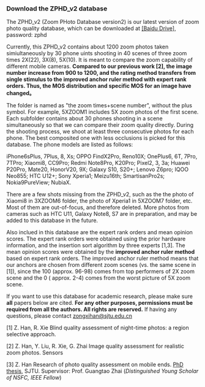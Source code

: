 ### Download the ZPHD_v2 database

The ZPHD_v2 (Zoom PHoto Database version2) is our latest version of  zoom photo quality database, which can be downloaded at [[Baidu Drive]](https://pan.baidu.com/s/1hev1g3m3UerMZekZZf_ICQ),  password: zphd

Currently, this ZPHD_v2 contains about 1200 zoom photos taken simiultaneously by 30 phone uints shooting in 40 scenes of three zoom times 2X(22), 3X(8), 5X(10). It is meant to compare the zoom capability of different mobile cameras. **Compared to our previous work [2], the image number increase from 900 to 1200, and the rating method transfers from single stimulus to the improved anchor ruler method with expert rank orders. Thus, the MOS distribution and specific MOS for an image have changed。**

The folder is named as "the zoom times+scene number", without the plus symbol. For example, 5XZOOM1 includes 5X zoom photos of the first scene. Each subfolder contains about 30 phones shooting in a scene simultaneously so that we can compare their zoom quality directly. During the shooting process, we shoot at least three consecutive photos for each phone. The best composited one with less occlusions is picked for this database. The phone models are listed as follows:

iPhone6sPlus, 7Plus, 8, Xs; OPPO FindX2Pro, Reno10X; OnePlus6, 6T, 7Pro, 7TPro; Xiaomi8, CC9Pro; Redmi Note8Pro, K20Pro;  Pixel2, 3, 3a;  Huawei P20Pro, Mate20, HonorV20, 9X;  Galaxy S10, S20+; Lenovo Z6pro; IQOO Neo855; HTC U12+; Sony Xperia1; Meizu16th; SmartisanPro2s; Nokia9PureView; NubiaX.

There are a few shots missing from the ZPHD_v2, such as the the photo of Xiaomi8 in 3XZOOM6 folder, the photo of Xperia1 in 5XZOOM7 folder, etc. Most of them are out-of-focus, and therefore deleted. More photos from cameras such as HTC U11, Galaxy Note8, S7 are in preparation, and may be added to this database in the future.

Also inclued in this database are the expert rank orders and mean opinion scores. The expert rank orders were obtained using the prior hardware information, and the insertion sort algorithm by three experts [1,3]. The mean opinion scores were obtained by the **improved anchor ruler method** based on expert rank orders. The improved anchor ruler method means that our anchors  are chosen from different zoom scenes (vs. the same scene in [1]), since the 100 (approx. 96-98) comes from top performers of 2X zoom scene and the 0 ( approx. 2-4) comes from the worst picture of 5X zoom scene.

If you want to use this database for academic research, please make sure **all** papers below are cited. **For any other purposes, permissions must be required from all the authors. All rights are reserved.** If having any questions, please contact zongxihan@sjtu.edu.cn

[1] Z. Han, R. Xie Blind quality assessment of night-time photos: a region selective approach.

[2] Z. Han, Y. Liu, R. Xie, G. Zhai Image quality assessment for realistic zoom photos. Sensors

[3] Z. Han Research of photo quality assessment on mobile ends. [PhD thesis](https://pan.baidu.com/s/1_6jokzTLIsSOm4kIrmB0xg?pwd=qmug), SJTU. Supervisor: Prof. Guangtao Zhai (*Distinguished Young Scholar of NSFC, IEEE Fellow*)